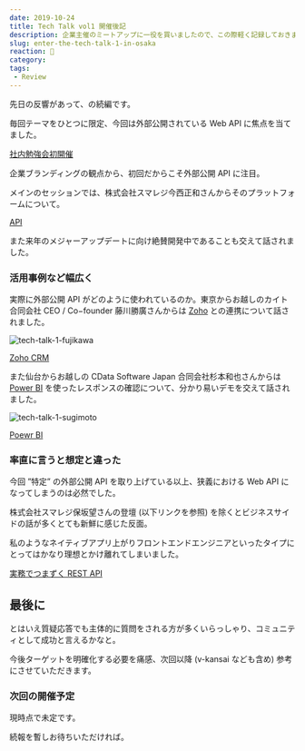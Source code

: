 ```yaml
---
date: 2019-10-24
title: Tech Talk vol1 開催後記
description: 企業主催のミートアップに一役を買いましたので、この際軽く記録しておきます。
slug: enter-the-tech-talk-1-in-osaka
reaction: 🌟
category: 
tags: 
 - Review
---
```


先日の反響があって、の続編です。

毎回テーマをひとつに限定、今回は外部公開されている Web API に焦点を当てました。

<a class="link-preview" href="https://webneko.dev/posts/enter-the-limited-tech-conf-0">社内勉強会初開催</a>

企業ブランディングの観点から、初回だからこそ外部公開 API に注目。

メインのセッションでは、株式会社スマレジ今西正和さんからそのプラットフォームについて。

<a class="link-preview" href="https://docs.google.com/presentation/d/11o32-Co6ZFG8rEvu47fie-YbWB83M7g-kZcxLdo10AY/edit#slide=id.g6535a8db3f_0_3">API</a>

また来年のメジャーアップデートに向け絶賛開発中であることも交えて話されました。

### 活用事例など幅広く

実際に外部公開 API がどのように使われているのか。東京からお越しのカイト合同会社 CEO / Co−founder 藤川勝廣さんからは [Zoho](https://www.zoho.com/jp/) との連携について話されました。

![tech-talk-1-fujikawa](//images.ctfassets.net/gzkue3szf85p/1dpAFgFDYKOl5PmSzQo1f8/aed8fddb4f04c138342e837dfd5ae18c/IMG_3383_2__1_.png)

<a class="link-preview" href="https://www.slideshare.net/secret/8SyRcbK3xOuMC">Zoho CRM</a>

また仙台からお越しの CData Software Japan 合同会社杉本和也さんからは [Power BI](https://powerbi.microsoft.com/ja-jp/) を使ったレスポンスの確認について、分かり易いデモを交えて話されました。

![tech-talk-1-sugimoto](//images.ctfassets.net/gzkue3szf85p/5qIS6SeCNcpiBTp5iWFxg3/a48ae212d971460080a1b49587fdf41b/IMG_3391_2__1_.png)

<a class="link-preview" href="https://gist.github.com/sugimomoto/f660d83134e11eaab5e5e84e16b270d9">Poewr BI</a>

### 率直に言うと想定と違った

今回 ”特定” の外部公開 API を取り上げている以上、狭義における Web API になってしまうのは必然でした。

株式会社スマレジ保坂望さんの登壇 (以下リンクを参照) を除くとビジネスサイドの話が多くとても新鮮に感じた反面。

私のようなネイティブアプリ上がりフロントエンドエンジニアといったタイプにとってはかなり理想とかけ離れてしまいました。

<a class="link-preview" href="https://docs.google.com/presentation/d/1hxyzryqlK9MhsXA5KQcOY6CGQTHQRgVLtM_J_5QlOWs/edit#slide=id.p">実務でつまずく REST API</a>

## 最後に

とはいえ質疑応答でも主体的に質問をされる方が多くいらっしゃり、コミュニティとして成功と言えるかなと。

今後ターゲットを明確化する必要を痛感、次回以降 (v-kansai なども含め) 参考にさせていただきます。

### 次回の開催予定

現時点で未定です。

続報を暫しお待ちいただければ。

